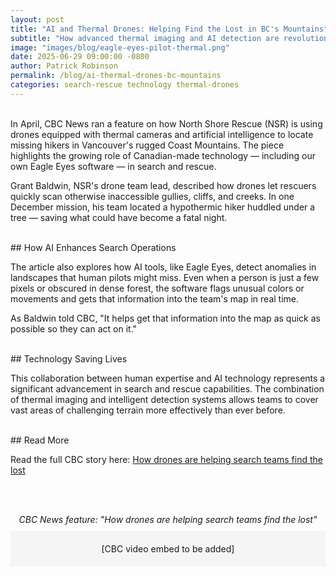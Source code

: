 ```yaml
---
layout: post
title: "AI and Thermal Drones: Helping Find the Lost in BC's Mountains"
subtitle: "How advanced thermal imaging and AI detection are revolutionizing search and rescue operations in British Columbia's challenging terrain"
image: "images/blog/eagle-eyes-pilot-thermal.png"
date: 2025-06-29 09:00:00 -0800
author: Patrick Robinson
permalink: /blog/ai-thermal-drones-bc-mountains
categories: search-rescue technology thermal-drones
---
```


<br>
In April, CBC News ran a feature on how North Shore Rescue (NSR) is using drones equipped with thermal cameras and artificial intelligence to locate missing hikers in Vancouver's rugged Coast Mountains. The piece highlights the growing role of Canadian-made technology — including our own Eagle Eyes software — in search and rescue.

Grant Baldwin, NSR's drone team lead, described how drones let rescuers quickly scan otherwise inaccessible gullies, cliffs, and creeks. In one December mission, his team located a hypothermic hiker huddled under a tree — saving what could have become a fatal night.

<br>
## How AI Enhances Search Operations

The article also explores how AI tools, like Eagle Eyes, detect anomalies in landscapes that human pilots might miss. Even when a person is just a few pixels or obscured in dense forest, the software flags unusual colors or movements and gets that information into the team's map in real time.

As Baldwin told CBC, "It helps get that information into the map as quick as possible so they can act on it."

<br>
## Technology Saving Lives

This collaboration between human expertise and AI technology represents a significant advancement in search and rescue capabilities. The combination of thermal imaging and intelligent detection systems allows teams to cover vast areas of challenging terrain more effectively than ever before.

<br>
## Read More

Read the full CBC story here:
<a href="https://www.cbc.ca/news/canada/british-columbia/technology-drone-artificial-intelligence-search-rescue-british-columbia-mountains-1.7492363" target="_blank" rel="noopener">How drones are helping search teams find the lost</a>

<br><br>

<!-- CBC Video Embed Placeholder -->
<div style="text-align: center; font-style: italic; margin-bottom: 10px;">
  CBC News feature: "How drones are helping search teams find the lost"
</div>
<div style="position: relative; padding-bottom: 56.25%; height: 0; overflow: hidden; margin-bottom: 20px;">
  <!-- Video embed will be added here -->
  <p style="text-align: center; padding: 20px; background: #f5f5f5; margin: 0;">
    [CBC video embed to be added]
  </p>
</div>
<br>